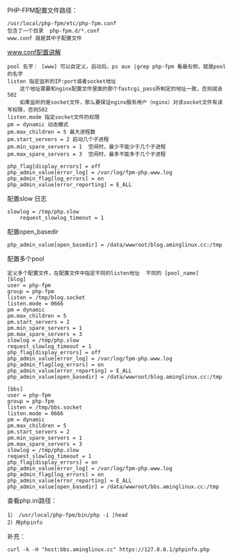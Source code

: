 PHP-FPM配置文件路径：

	/usr/local/php-fpm/etc/php-fpm.conf
	包含了一个目录  php-fpm.d/*.conf 
	www.conf 就是其中子配置文件

www.conf配置讲解

	pool 名字： [www] 可以自定义，启动后，ps aux |grep php-fpm 看最右侧，就是pool的名字
	listen 指定监听的IP:port或者socket地址
		这个地址需要和nginx配置文件里面的那个fastcgi_pass所制定的地址一致，否则就会502
		如果监听的是socket文件，那么要保证nginx服务用户（nginx）对该socket文件有读写权限，否则502
	listen.mode 指定socket文件的权限
	pm = dynamic 动态模式
	pm.max_children = 5 最大进程数
	pm.start_servers = 2 启动几个子进程
	pm.min_spare_servers = 1  空闲时，最少不能少于几个子进程
	pm.max_spare_servers = 3  空闲时，最多不能多于几个子进程

	php_flag[display_errors] = off
	php_admin_value[error_log] = /var/log/fpm-php.www.log
	php_admin_flag[log_errors] = on
	php_admin_value[error_reporting] = E_ALL

配置slow 日志

	slowlog = /tmp/php.slow
        request_slowlog_timeout = 1

配置open_basedir

	php_admin_value[open_basedir] = /data/wwwroot/blog.aminglinux.cc:/tmp


配置多个pool

	定义多个配置文件，在配置文件中指定不同的listen地址  不同的 [pool_name]
	[blog]
	user = php-fpm
	group = php-fpm
	listen = /tmp/blog.socket
	listen.mode = 0666
	pm = dynamic
	pm.max_children = 5
	pm.start_servers = 2
	pm.min_spare_servers = 1
	pm.max_spare_servers = 3
	slowlog = /tmp/php.slow
	request_slowlog_timeout = 1
	php_flag[display_errors] = off
	php_admin_value[error_log] = /var/log/fpm-php.www.log
	php_admin_flag[log_errors] = on
	php_admin_value[error_reporting] = E_ALL
	php_admin_value[open_basedir] = /data/wwwroot/blog.aminglinux.cc:/tmp

	[bbs]
	user = php-fpm
	group = php-fpm
	listen = /tmp/bbs.socket
	listen.mode = 0666
	pm = dynamic
	pm.max_children = 5
	pm.start_servers = 2
	pm.min_spare_servers = 1
	pm.max_spare_servers = 3
	slowlog = /tmp/php.slow
	request_slowlog_timeout = 1
	php_flag[display_errors] = on
	php_admin_value[error_log] = /var/log/fpm-php.www.log
	php_admin_flag[log_errors] = on
	php_admin_value[error_reporting] = E_ALL
	php_admin_value[open_basedir] = /data/wwwroot/bbs.aminglinux.cc:/tmp




查看php.ini路径：

	1） /usr/local/php-fpm/bin/php -i |head
	2）用phpinfo 


补充：
	
	curl -k -H "host:bbs.aminglinux.cc" https://127.0.0.1/phpinfo.php
